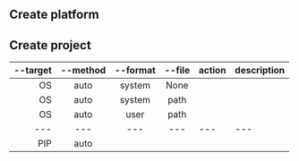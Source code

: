 ## Create platform

## Create project

| --target | --method | --format | --file | action | description | 
|---------:|:--------:|:--------:|:------:|:----|:-------|
|OS|auto|system|None|||Create new project with OS packages {from shell request}|
|OS|auto|system|path|||Create new project with OS packages from file {from path}|
|OS|auto|user|path|||Create new project with user format file {name:version}|
|---|---|---|---|---|---|
|PIP|auto|

